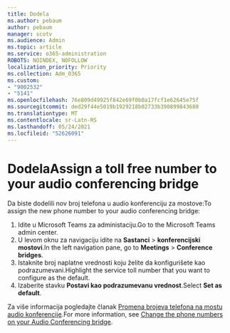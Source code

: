 ```yaml
---
title: Dodela
ms.author: pebaum
author: pebaum
manager: scotv
ms.audience: Admin
ms.topic: article
ms.service: o365-administration
ROBOTS: NOINDEX, NOFOLLOW
localization_priority: Priority
ms.collection: Adm_O365
ms.custom:
- "9002532"
- "5141"
ms.openlocfilehash: 76e809d49925f842e69f0b0a17fcf1e62645e75f
ms.sourcegitcommit: ded29f44e5019b1929218b02733b390899843680
ms.translationtype: MT
ms.contentlocale: sr-Latn-RS
ms.lasthandoff: 05/24/2021
ms.locfileid: "52626091"
---
```

# <a name="assign-a-toll-free-number-to-your-audio-conferencing-bridge"></a><span data-ttu-id="8443e-102">Dodela</span><span class="sxs-lookup"><span data-stu-id="8443e-102">Assign a toll free number to your audio conferencing bridge</span></span>

<span data-ttu-id="8443e-103">Da biste dodelili nov broj telefona u audio konferenciju za mostove:</span><span class="sxs-lookup"><span data-stu-id="8443e-103">To assign the new phone number to your audio conferencing bridge:</span></span>

1. <span data-ttu-id="8443e-104">Idite u Microsoft Teams za administaciju.</span><span class="sxs-lookup"><span data-stu-id="8443e-104">Go to the Microsoft Teams admin center.</span></span>
1. <span data-ttu-id="8443e-105">U levom oknu za navigaciju idite na **Sastanci**  >  **konferencijski mostovi**.</span><span class="sxs-lookup"><span data-stu-id="8443e-105">In the left navigation pane, go to **Meetings** > **Conference bridges**.</span></span>
1. <span data-ttu-id="8443e-106">Istaknite broj naplatne vrednosti koju želite da konfigurišete kao podrazumevani.</span><span class="sxs-lookup"><span data-stu-id="8443e-106">Highlight the service toll number that you want to configure as the default.</span></span>
1. <span data-ttu-id="8443e-107">Izaberite stavku **Postavi kao podrazumevanu vrednost**.</span><span class="sxs-lookup"><span data-stu-id="8443e-107">Select **Set as default**.</span></span>

<span data-ttu-id="8443e-108">Za više informacija pogledajte članak [Promena brojeva telefona na mostu audio konferencije](/MicrosoftTeams/change-the-phone-numbers-on-your-audio-conferencing-bridge).</span><span class="sxs-lookup"><span data-stu-id="8443e-108">For more information, see [Change the phone numbers on your Audio Conferencing bridge](/MicrosoftTeams/change-the-phone-numbers-on-your-audio-conferencing-bridge).</span></span>
